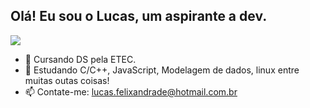 <h2>Olá! Eu sou o Lucas, um aspirante a dev.</h2> 

<picture>
<source
  srcset="https://github-readme-stats.vercel.app/api?username=flexini&show_icons=true&theme=dark"
  media="(prefers-color-scheme: dark)"
/>
<source
  srcset="https://github-readme-stats.vercel.app/api?username=flexini&show_icons=true"
  media="(prefers-color-scheme: light), (prefers-color-scheme: no-preference)"
/>
<img src="https://github-readme-stats.vercel.app/api?username=flexini&show_icons=true" />
</picture>

- 🔭 Cursando DS pela ETEC.
- 🌱 Estudando C/C++, JavaScript, Modelagem de dados, linux entre muitas outas coisas!
- 📫 Contate-me: lucas.felixandrade@hotmail.com.br  


